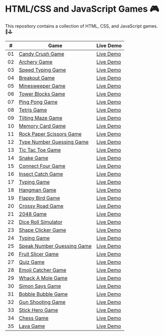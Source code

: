 # HTML/CSS and JavaScript Games 🎮

This repository contains a collection of HTML, CSS, and JavaScript games. 🎯🕹

|  #  | Game                                                                                                                           | Live Demo                                                                                           |
| :-: | ------------------------------------------------------------------------------------------------------------------------------ | --------------------------------------------------------------------------------------------------- |
| 01  | [Candy Crush Game](https://github.com/codetap-org/web-games/tree/main/01-Candy-Crush-Game)                     | [Live Demo](https://codetap-org.github.io/web-games/01-Candy-Crush-Game/)           |
| 02  | [Archery Game](https://github.com/codetap-org/web-games/tree/main/02-Archery-Game)                             | [Live Demo](https://codetap-org.github.io/web-games/02-Archery-Game/)               |
| 03  | [Speed Typing Game](https://github.com/codetap-org/web-games/tree/main/03-Speed-Typing-Game)                   | [Live Demo](https://codetap-org.github.io/web-games/03-Speed-Typing-Game/)          |
| 04  | [Breakout Game](https://github.com/codetap-org/web-games/tree/main/04-Breakout-Game)                           | [Live Demo](https://codetap-org.github.io/web-games/04-Breakout-Game/)              |
| 05  | [Minesweeper Game](https://github.com/codetap-org/web-games/tree/main/05-Minesweeper-Game)                     | [Live Demo](https://codetap-org.github.io/web-games/05-Minesweeper-Game/)           |
| 06  | [Tower Blocks Game](https://github.com/codetap-org/web-games/tree/main/06-Tower-Blocks)                        | [Live Demo](https://codetap-org.github.io/web-games/06-Tower-Blocks/)               |
| 07  | [Ping Pong Game](https://github.com/codetap-org/web-games/tree/main/07-Ping-Pong-Game)                         | [Live Demo](https://codetap-org.github.io/web-games/07-Ping-Pong-Game/)             |
| 08  | [Tetris Game](https://github.com/codetap-org/web-games/tree/main/08-Tetris-Game)                               | [Live Demo](https://codetap-org.github.io/web-games/08-Tetris-Game/)                |
| 09  | [Tilting Maze Game](https://github.com/codetap-org/web-games/tree/main/09-Tilting-Maze-Game)                   | [Live Demo](https://codetap-org.github.io/web-games/09-Tilting-Maze-Game/)          |
| 10  | [Memory Card Game](https://github.com/codetap-org/web-games/tree/main/10-Memory-Card-Game)                     | [Live Demo](https://codetap-org.github.io/web-games/10-Memory-Card-Game/)           |
| 11  | [Rock Paper Scissors Game](https://github.com/codetap-org/web-games/tree/main/11-Rock-Paper-Scissors)          | [Live Demo](https://codetap-org.github.io/web-games/11-Rock-Paper-Scissors/)        |
| 12  | [Type Number Guessing Game](https://github.com/codetap-org/web-games/tree/main/12-Type-Number-Guessing-Game)   | [Live Demo](https://codetap-org.github.io/web-games/12-Type-Number-Guessing-Game/)  |
| 13  | [Tic Tac Toe Game](https://github.com/codetap-org/web-games/tree/main/13-Tic-Tac-Toe)                          | [Live Demo](https://codetap-org.github.io/web-games/13-Tic-Tac-Toe/)                |
| 14  | [Snake Game](https://github.com/codetap-org/web-games/tree/main/14-Snake-Game)                                 | [Live Demo](https://codetap-org.github.io/web-games/14-Snake-Game/)                 |
| 15  | [Connect Four Game](https://github.com/codetap-org/web-games/tree/main/15-Connect-Four-Game)                   | [Live Demo](https://codetap-org.github.io/web-games/15-Connect-Four-Game/)          |
| 16  | [Insect Catch Game](https://github.com/codetap-org/web-games/tree/main/16-Insect-Catch-Game)                   | [Live Demo](https://codetap-org.github.io/web-games/16-Insect-Catch-Game/)          |
| 17  | [Typing Game](https://github.com/codetap-org/web-games/tree/main/17-Typing-Game)                               | [Live Demo](https://codetap-org.github.io/web-games/17-Typing-Game/)                |
| 18  | [Hangman Game](https://github.com/codetap-org/web-games/tree/main/18-Hangman-Game)                             | [Live Demo](https://codetap-org.github.io/web-games/18-Hangman-Game/)               |
| 19  | [Flappy Bird Game](https://github.com/codetap-org/web-games/tree/main/19-Flappy-Bird-Game)                     | [Live Demo](https://codetap-org.github.io/web-games/19-Flappy-Bird-Game/)           |
| 20  | [Crossy Road Game](https://github.com/codetap-org/web-games/tree/main/20-Crossy-Road-Game)                     | [Live Demo](https://codetap-org.github.io/web-games/20-Crossy-Road-Game/)           |
| 21  | [2048 Game](https://github.com/codetap-org/web-games/tree/main/21-2048-Game)                                   | [Live Demo](https://codetap-org.github.io/web-games/21-2048-Game/)                  |
| 22  | [Dice Roll Simulator](https://github.com/codetap-org/web-games/tree/main/22-Dice-Roll-Simulator)               | [Live Demo](https://codetap-org.github.io/web-games/22-Dice-Roll-Simulator/)        |
| 23  | [Shape Clicker Game](https://github.com/codetap-org/web-games/tree/main/23-Shape-Clicker-Game)                 | [Live Demo](https://codetap-org.github.io/web-games/23-Shape-Clicker-Game/)         |
| 24  | [Typing Game](https://github.com/codetap-org/web-games/tree/main/24-Typing-Game)                               | [Live Demo](https://codetap-org.github.io/web-games/24-Typing-Game/)                |
| 25  | [Speak Number Guessing Game](https://github.com/codetap-org/web-games/tree/main/25-Speak-Number-Guessing-Game) | [Live Demo](https://codetap-org.github.io/web-games/25-Speak-Number-Guessing-Game/) |
| 26  | [Fruit Slicer Game](https://github.com/codetap-org/web-games/tree/main/26-Fruit-Slicer-Game)                   | [Live Demo](https://codetap-org.github.io/web-games/26-Fruit-Slicer-Game/)          |
| 27  | [Quiz Game](https://github.com/codetap-org/web-games/tree/main/27-Quiz-Game)                                   | [Live Demo](https://codetap-org.github.io/web-games/27-Quiz-Game/)                  |
| 28  | [Emoji Catcher Game](https://github.com/codetap-org/web-games/tree/main/28-Emoji-Catcher-Game)                 | [Live Demo](https://codetap-org.github.io/web-games/28-Emoji-Catcher-Game/)         |
| 29  | [Whack A Mole Game](https://github.com/codetap-org/web-games/tree/main/29-Whack-A-Mole-Game)                   | [Live Demo](https://codetap-org.github.io/web-games/29-Whack-A-Mole-Game/)          |
| 30  | [Simon Says Game](https://github.com/codetap-org/web-games/tree/main/30-Simon-Says-Game)                       | [Live Demo](https://codetap-org.github.io/web-games/30-Simon-Says-Game/)            |
| 31  | [Bobble Bubble Game](https://github.com/codetap-org/web-games/tree/main/31-Bobble-Bubble-Game)                 | [Live Demo](https://codetap-org.github.io/web-games/31-Bobble-Bubble-Game/)         |
| 32  | [Gun Shooting Game](https://github.com/codetap-org/web-games/tree/main/32-Gun-Shooting-Game)                    | [Live Demo](https://codetap-org.github.io/web-games/32-Gun-Shooting-Game/)          |
| 33  | [Stick Hero Game](https://github.com/codetap-org/web-games/tree/main/33-Stick-Hero-Game)                        | [Live Demo](https://codetap-org.github.io/web-games/33-Stick-Hero-Game/)            |
| 34  | [Chess Game](https://github.com/codetap-org/web-games/tree/main/34-Chess-Game)                                  | [Live Demo](https://codetap-org.github.io/web-games/34-Chess-Game/)                 |
| 35  | [Lava Game](https://github.com/codetap-org/web-games/tree/main/35-Lava-Game)                                    | [Live Demo](https://codetap-org.github.io/web-games/35-Lava-Game/)                  |
